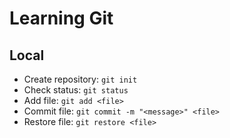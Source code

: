 # Learning Git
## Local
- Create repository: `git init`
- Check status: `git status`
- Add file: `git add <file>`
- Commit file: `git commit -m "<message>" <file>`
- Restore file: `git restore <file>`
